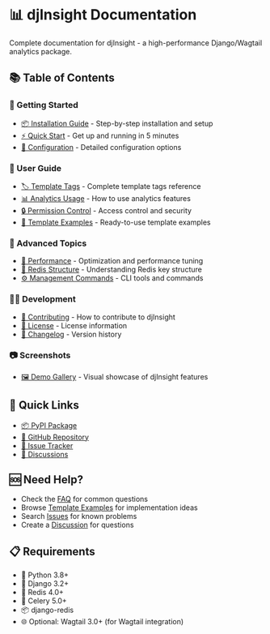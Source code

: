 # 📊 djInsight Documentation

Complete documentation for djInsight - a high-performance Django/Wagtail analytics package.

## 📚 Table of Contents

### 🚀 Getting Started
- [📦 Installation Guide](installation.md) - Step-by-step installation and setup
- [⚡ Quick Start](quick-start.md) - Get up and running in 5 minutes
- [🔧 Configuration](configuration.md) - Detailed configuration options

### 📖 User Guide  
- [🏷️ Template Tags](template-tags.md) - Complete template tags reference
- [📊 Analytics Usage](analytics.md) - How to use analytics features
- [🔒 Permission Control](permission-control.md) - Access control and security
- [🎨 Template Examples](template-examples.md) - Ready-to-use template examples

### 🔧 Advanced Topics
- [🚄 Performance](performance.md) - Optimization and performance tuning
- [🔑 Redis Structure](redis-structure.md) - Understanding Redis key structure
- [⚙️ Management Commands](management-commands.md) - CLI tools and commands

### 👨‍💻 Development
- [🤝 Contributing](contributing.md) - How to contribute to djInsight
- [📄 License](license.md) - License information
- [🔄 Changelog](../CHANGELOG.md) - Version history

### 📷 Screenshots
- [🖼️ Demo Gallery](demo-gallery.md) - Visual showcase of djInsight features

## 🔗 Quick Links

- [📦 PyPI Package](https://pypi.org/project/djInsight/)
- [🐙 GitHub Repository](https://github.com/krystianmagdziarz/djInsight)
- [🐛 Issue Tracker](https://github.com/krystianmagdziarz/djInsight/issues)
- [💬 Discussions](https://github.com/krystianmagdziarz/djInsight/discussions)

## 🆘 Need Help?

- Check the [FAQ](faq.md) for common questions
- Browse [Template Examples](template-examples.md) for implementation ideas  
- Search [Issues](https://github.com/krystianmagdziarz/djInsight/issues) for known problems
- Create a [Discussion](https://github.com/krystianmagdziarz/djInsight/discussions) for questions

## 📋 Requirements

- 🐍 Python 3.8+
- 🎯 Django 3.2+
- 🚀 Redis 4.0+
- 🔄 Celery 5.0+
- 📦 django-redis
- 🌐 Optional: Wagtail 3.0+ (for Wagtail integration) 